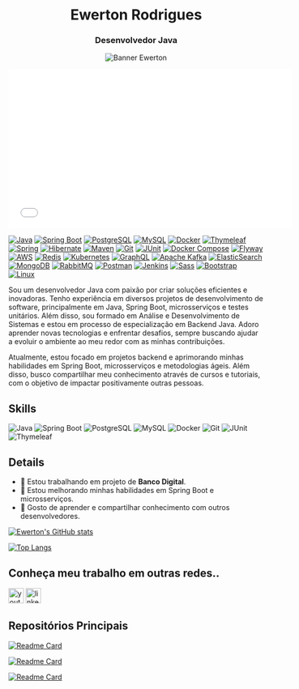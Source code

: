 <h1 align="center">Ewerton Rodrigues</h1>
<h3 align="center">Desenvolvedor Java</h3>

<p align="center">
  <img src="https://github.com/ewertondrigues02/alguma-imagem.png" alt="Banner Ewerton"/>
</p>

 <iframe width="560" height="315" src="[https://www.youtube.com/embed/seu_video_id](https://www.youtube.com/@iclasscode6274)" frameborder="0" allow="accelerometer; autoplay; encrypted-media; gyroscope; picture-in-picture" allowfullscreen></iframe>

[![Java](https://img.shields.io/badge/Java-007396?style=for-the-badge&logo=java&logoColor=white)](https://docs.oracle.com/en/java/)
[![Spring Boot](https://img.shields.io/badge/Spring%20Boot-6DB33F?style=for-the-badge&logo=springboot&logoColor=white)](https://spring.io/projects/spring-boot)
[![PostgreSQL](https://img.shields.io/badge/PostgreSQL-336791?style=for-the-badge&logo=postgresql&logoColor=white)](https://www.postgresql.org/docs/)
[![MySQL](https://img.shields.io/badge/MySQL-4479A1?style=for-the-badge&logo=mysql&logoColor=white)](https://dev.mysql.com/doc/)
[![Docker](https://img.shields.io/badge/Docker-2496ED?style=for-the-badge&logo=docker&logoColor=white)](https://docs.docker.com/)
[![Thymeleaf](https://img.shields.io/badge/Thymeleaf-005F0F?style=for-the-badge&logo=thymeleaf&logoColor=white)](https://www.thymeleaf.org/documentation.html)
[![Spring](https://img.shields.io/badge/Spring-6DB33F?style=for-the-badge&logo=spring&logoColor=white)](https://spring.io/projects/spring-framework)
[![Hibernate](https://img.shields.io/badge/Hibernate-8B2A2B?style=for-the-badge&logo=hibernate&logoColor=white)](https://hibernate.org/orm/documentation/)
[![Maven](https://img.shields.io/badge/Maven-C71A36?style=for-the-badge&logo=apachemaven&logoColor=white)](https://maven.apache.org/)
[![Git](https://img.shields.io/badge/Git-F05032?style=for-the-badge&logo=git&logoColor=white)](https://git-scm.com/doc)
[![JUnit](https://img.shields.io/badge/JUnit-25A162?style=for-the-badge&logo=junit5&logoColor=white)](https://junit.org/junit5/docs/current/user-guide/)
[![Docker Compose](https://img.shields.io/badge/Docker%20Compose-24A1AE?style=for-the-badge&logo=docker&logoColor=white)](https://docs.docker.com/compose/)
[![Flyway](https://img.shields.io/badge/Flyway-0095B6?style=for-the-badge&logo=flyway&logoColor=white)](https://flywaydb.org/documentation/)
[![AWS](https://img.shields.io/badge/AWS-232F3E?style=for-the-badge&logo=amazonaws&logoColor=white)](https://aws.amazon.com/documentation/)
[![Redis](https://img.shields.io/badge/Redis-DC382D?style=for-the-badge&logo=redis&logoColor=white)](https://redis.io/documentation)
[![Kubernetes](https://img.shields.io/badge/Kubernetes-326CE5?style=for-the-badge&logo=kubernetes&logoColor=white)](https://kubernetes.io/docs/)
[![GraphQL](https://img.shields.io/badge/GraphQL-E10098?style=for-the-badge&logo=graphql&logoColor=white)](https://graphql.org/learn/)
[![Apache Kafka](https://img.shields.io/badge/Apache%20Kafka-231F20?style=for-the-badge&logo=apachekafka&logoColor=white)](https://kafka.apache.org/documentation/)
[![ElasticSearch](https://img.shields.io/badge/ElasticSearch-005571?style=for-the-badge&logo=elasticsearch&logoColor=white)](https://www.elastic.co/guide/en/elasticsearch/reference/index.html)
[![MongoDB](https://img.shields.io/badge/MongoDB-47A248?style=for-the-badge&logo=mongodb&logoColor=white)](https://www.mongodb.com/docs/)
[![RabbitMQ](https://img.shields.io/badge/RabbitMQ-FF6600?style=for-the-badge&logo=rabbitmq&logoColor=white)](https://www.rabbitmq.com/documentation.html)
[![Postman](https://img.shields.io/badge/Postman-FF6C37?style=for-the-badge&logo=postman&logoColor=white)](https://www.postman.com/docs/)
[![Jenkins](https://img.shields.io/badge/Jenkins-D24939?style=for-the-badge&logo=jenkins&logoColor=white)](https://www.jenkins.io/doc/)
[![Sass](https://img.shields.io/badge/Sass-CC6699?style=for-the-badge&logo=sass&logoColor=white)](https://sass-lang.com/documentation)
[![Bootstrap](https://img.shields.io/badge/Bootstrap-7952B3?style=for-the-badge&logo=bootstrap&logoColor=white)](https://getbootstrap.com/docs/)
[![Linux](https://img.shields.io/badge/Linux-FFFFFF?style=for-the-badge&logo=linux&logoColor=black)](https://www.kernel.org/doc/)



Sou um desenvolvedor Java com paixão por criar soluções eficientes e inovadoras. Tenho experiência em diversos projetos de desenvolvimento de software, principalmente em Java, Spring Boot, microsserviços e testes unitários. Além disso, sou formado em Análise e Desenvolvimento de Sistemas e estou em processo de especialização em Backend Java. Adoro aprender novas tecnologias e enfrentar desafios, sempre buscando ajudar a evoluir o ambiente ao meu redor com as minhas contribuições.

Atualmente, estou focado em projetos backend e aprimorando minhas habilidades em Spring Boot, microsserviços e metodologias ágeis. Além disso, busco compartilhar meu conhecimento através de cursos e tutoriais, com o objetivo de impactar positivamente outras pessoas.

## Skills
![Java](https://img.shields.io/badge/Java-007396?style=for-the-badge&logo=java&logoColor=white)
![Spring Boot](https://img.shields.io/badge/Spring_Boot-6DB33F?style=for-the-badge&logo=springboot&logoColor=white)
![PostgreSQL](https://img.shields.io/badge/PostgreSQL-316192?style=for-the-badge&logo=postgresql&logoColor=white)
![MySQL](https://img.shields.io/badge/MySQL-4479A1?style=for-the-badge&logo=mysql&logoColor=white)
![Docker](https://img.shields.io/badge/Docker-2496ED?style=for-the-badge&logo=docker&logoColor=white)
![Git](https://img.shields.io/badge/Git-F05032?style=for-the-badge&logo=git&logoColor=white)
![JUnit](https://img.shields.io/badge/JUnit-25A162?style=for-the-badge&logo=junit&logoColor=white)
![Thymeleaf](https://img.shields.io/badge/Thymeleaf-005F0F?style=for-the-badge&logo=thymeleaf&logoColor=white)

## Details
- 🔭 Estou trabalhando em projeto de **Banco Digital**.
- 🌱 Estou melhorando minhas habilidades em Spring Boot e microsserviços.
- 🤗 Gosto de aprender e compartilhar conhecimento com outros desenvolvedores.

[![Ewerton's GitHub stats](https://github-readme-stats.vercel.app/api?username=ewertondrigues02&show_icons=true&theme=radical)](https://github.com/ewertondrigues02)

[![Top Langs](https://github-readme-stats.vercel.app/api/top-langs/?username=ewertondrigues02&layout=compact&theme=radical)](https://github.com/ewertondrigues02)

## Conheça meu trabalho em outras redes..
[<img src='https://img.shields.io/badge/YouTube-FF0000?style=for-the-badge&logo=youtube&logoColor=white' alt='youtube' height='30'>](https://www.youtube.com/@iclasscode6274)
[<img src='https://img.shields.io/badge/LinkedIn-0077B5?style=for-the-badge&logo=linkedin&logoColor=white' alt='linkedin' height='30'>](https://www.linkedin.com/in/ewerton-rodrigues)

## Repositórios Principais

[![Readme Card](https://github-readme-stats.vercel.app/api/pin/?username=ewertondrigues02&repo=banco-digital&theme=radical)](https://github.com/ewertondrigues02/banco-digital)

[![Readme Card](https://github-readme-stats.vercel.app/api/pin/?username=ewertondrigues02&repo=sistema-de-gestao-de-vendas&theme=radical)](https://github.com/ewertondrigues02/sistema-de-gestao-de-vendas)

[![Readme Card](https://github-readme-stats.vercel.app/api/pin/?username=ewertondrigues02&repo=micro-service-criacao-de-pedido&theme=radical)](https://github.com/ewertondrigues02/micro-service-criacao-de-pedido)
